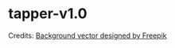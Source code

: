 # tapper-v1.0
Credits: <a href="http://www.freepik.com/free-photos-vectors/background">Background vector designed by Freepik</a>
